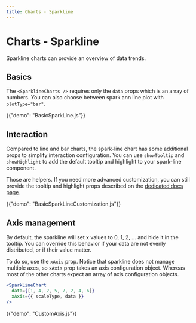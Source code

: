 ```yaml
---
title: Charts - Sparkline
---
```


# Charts - Sparkline

<p class="description">Sparkline charts can provide an overview of data trends.</p>

## Basics

The `<SparklineCharts />` requires only the `data` props which is an array of numbers.
You can also choose between spark ann line plot with `plotType="bar"`.

{{"demo": "BasicSparkLine.js"}}

## Interaction

Compared to line and bar charts, the spark-line chart has some additional props to simplify interaction configuration.
You can use `showTooltip` and `showHighlight` to add the default tooltip and highlight to your spark-line component.

Those are helpers.
If you need more advanced customization, you can still provide the tooltip and highlight props described on the [dedicated docs page](/x/react-charts/tooltip/).

{{"demo": "BasicSparkLineCustomization.js"}}

## Axis management

By default, the sparkline will set x values to 0, 1, 2, ... and hide it in the tooltip.
You can override this behavior if your data are not evenly distributed, or if their value matter.

To do so, use the `xAxis` prop.
Notice that sparkline does not manage multiple axes, so `xAxis` prop takes an axis configuration object.
Whereas most of the other charts expect an array of axis configuration objects.

```jsx
<SparkLineChart
  data={[1, 4, 2, 5, 7, 2, 4, 6]}
  xAxis={{ scaleType, data }}
/>
```

{{"demo": "CustomAxis.js"}}
